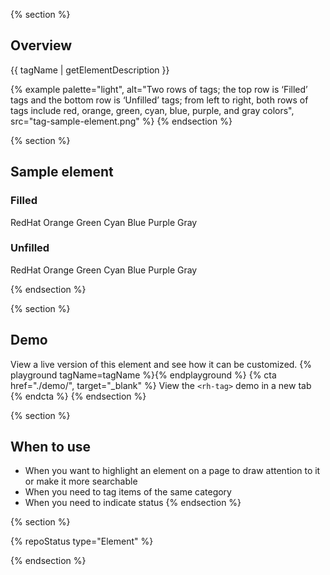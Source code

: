 {% section %}
## Overview

{{ tagName | getElementDescription }}

{% example palette="light",
           alt="Two rows of tags; the top row is ‘Filled’ tags and the bottom row is ‘Unfilled’ tags; from left to right, both rows of tags include red, orange, green, cyan, blue, purple, and gray colors",
           src="tag-sample-element.png" %}
{% endsection %}

{% section %}

<hgroup>

## Sample element
### Filled

</hgroup>

<rh-tag color="red">Red<span class="visually-hidden">Hat</span></rh-tag>
<rh-tag color="orange">Orange</rh-tag>
<rh-tag color="green">Green</rh-tag>
<rh-tag color="cyan">Cyan</rh-tag>
<rh-tag color="blue">Blue</rh-tag>
<rh-tag color="purple">Purple</rh-tag>
<rh-tag>Gray</rh-tag>

### Unfilled

<rh-tag variant="outline" color="red">Red<span 
class="visually-hidden">Hat</span></rh-tag>
<rh-tag variant="outline" color="orange">Orange</rh-tag>
<rh-tag variant="outline" color="green">Green</rh-tag>
<rh-tag variant="outline" color="cyan">Cyan</rh-tag>
<rh-tag variant="outline" color="blue">Blue</rh-tag>
<rh-tag variant="outline" color="purple">Purple</rh-tag>
<rh-tag variant="outline">Gray</rh-tag>

{% endsection %}

{% section %}
  ## Demo
  View a live version of this element and see how it can be customized.
  {% playground tagName=tagName %}{% endplayground %}
  {% cta href="./demo/", target="_blank" %}
    View the `<rh-tag>` demo in a new tab
  {% endcta %}
{% endsection %}

{% section %}
  ## When to use
  - When you want to highlight an element on a page to draw attention to it or make it more searchable
  - When you need to tag items of the same category
  - When you need to indicate status
{% endsection %}

{% section %}

{% repoStatus type="Element" %}

{% endsection %}
